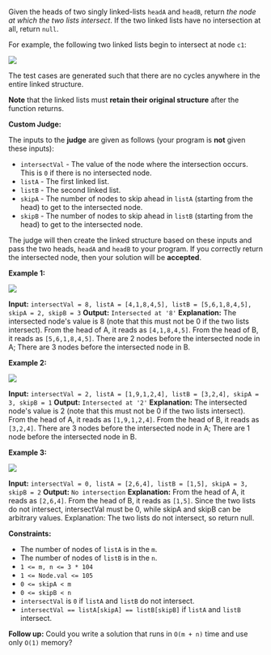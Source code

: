 Given the heads of two singly linked-lists `headA` and `headB`, return _the node at which the two lists intersect_. If the two linked lists have no intersection at all, return `null`.

For example, the following two linked lists begin to intersect at node `c1`:

![](https://assets.leetcode.com/uploads/2021/03/05/160_statement.png)

The test cases are generated such that there are no cycles anywhere in the entire linked structure.

**Note** that the linked lists must **retain their original structure** after the function returns.

**Custom Judge:**

The inputs to the **judge** are given as follows (your program is **not** given these inputs):

-   `intersectVal` - The value of the node where the intersection occurs. This is `0` if there is no intersected node.
-   `listA` - The first linked list.
-   `listB` - The second linked list.
-   `skipA` - The number of nodes to skip ahead in `listA` (starting from the head) to get to the intersected node.
-   `skipB` - The number of nodes to skip ahead in `listB` (starting from the head) to get to the intersected node.

The judge will then create the linked structure based on these inputs and pass the two heads, `headA` and `headB` to your program. If you correctly return the intersected node, then your solution will be **accepted**.

**Example 1:**

![](https://assets.leetcode.com/uploads/2021/03/05/160_example_1_1.png)

**Input:** `intersectVal = 8, listA = [4,1,8,4,5], listB = [5,6,1,8,4,5], skipA = 2, skipB = 3`
**Output:** `Intersected at '8'`
**Explanation:** The intersected node's value is 8 (note that this must not be 0 if the two lists intersect).
From the head of A, it reads as `[4,1,8,4,5]`. From the head of B, it reads as `[5,6,1,8,4,5]`. There are 2 nodes before the intersected node in A; There are 3 nodes before the intersected node in B.

**Example 2:**

![](https://assets.leetcode.com/uploads/2021/03/05/160_example_2.png)

**Input:** `intersectVal = 2, listA = [1,9,1,2,4], listB = [3,2,4], skipA = 3, skipB = 1`
**Output:** `Intersected at '2'`
**Explanation:** The intersected node's value is 2 (note that this must not be 0 if the two lists intersect).
From the head of A, it reads as `[1,9,1,2,4]`. From the head of B, it reads as `[3,2,4]`. There are 3 nodes before the intersected node in A; There are 1 node before the intersected node in B.

**Example 3:**

![](https://assets.leetcode.com/uploads/2021/03/05/160_example_3.png)

**Input:** `intersectVal = 0, listA = [2,6,4], listB = [1,5], skipA = 3, skipB = 2`
**Output:** `No intersection`
**Explanation:** From the head of A, it reads as `[2,6,4]`. From the head of B, it reads as `[1,5]`. Since the two lists do not intersect, intersectVal must be 0, while skipA and skipB can be arbitrary values.
Explanation: The two lists do not intersect, so return null.

**Constraints:**

-   The number of nodes of `listA` is in the `m`.
-   The number of nodes of `listB` is in the `n`.
-   `1 <= m, n <= 3 * 104`
-   `1 <= Node.val <= 105`
-   `0 <= skipA < m`
-   `0 <= skipB < n`
-   `intersectVal` is `0` if `listA` and `listB` do not intersect.
-   `intersectVal == listA[skipA] == listB[skipB]` if `listA` and `listB` intersect.

**Follow up:** Could you write a solution that runs in `O(m + n)` time and use only `O(1)` memory?